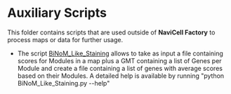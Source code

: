 # Auxiliary Scripts

This folder contains scripts that are used outside of <b>NaviCell Factory</b> to process maps or data for further usage.

 - The script [BiNoM_Like_Staining](BiNoM_Like_Staining.py) allows to take as input a file containing scores for Modules
in a map plus a GMT containing a list of Genes per Module and create a 
file containing a list of genes with average scores based on their Modules.
A detailed help is available by running "python BiNoM_Like_Staining.py --help"
